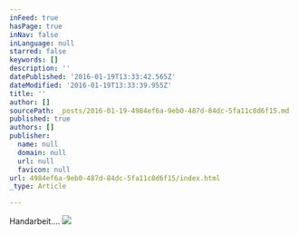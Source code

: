 ```yaml
---
inFeed: true
hasPage: true
inNav: false
inLanguage: null
starred: false
keywords: []
description: ''
datePublished: '2016-01-19T13:33:42.565Z'
dateModified: '2016-01-19T13:33:39.955Z'
title: ''
author: []
sourcePath: _posts/2016-01-19-4984ef6a-9eb0-487d-84dc-5fa11c8d6f15.md
published: true
authors: []
publisher:
  name: null
  domain: null
  url: null
  favicon: null
url: 4984ef6a-9eb0-487d-84dc-5fa11c8d6f15/index.html
_type: Article

---
```

Handarbeit....
![](https://s3-us-west-2.amazonaws.com/the-grid-img/p/9d02b2a2f0f8ff4b7870080a237b75183d66301d.jpg)